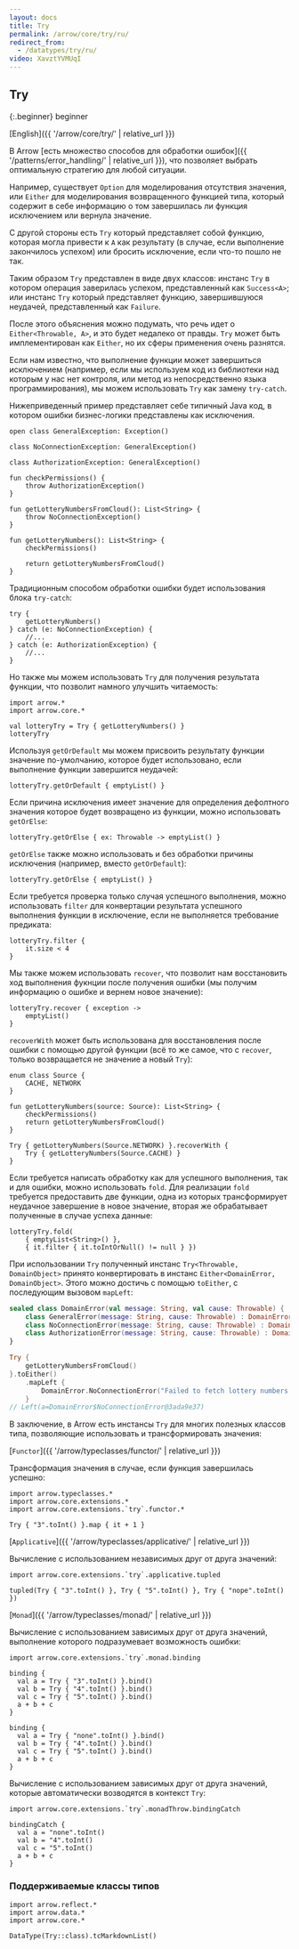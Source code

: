 ```yaml
---
layout: docs
title: Try
permalink: /arrow/core/try/ru/
redirect_from:
  - /datatypes/try/ru/
video: XavztYVMUqI
---
```


## Try

{:.beginner}
beginner

[English]({{ '/arrow/core/try/' | relative_url }})

В Arrow [есть множество способов для обработки ошибок]({{ '/patterns/error_handling/' | relative_url }}), что позволяет выбрать оптимальную стратегию для любой ситуации.

Например, существует `Option` для моделирования отсутствия значения, или `Either` для моделирования возвращенного функцией типа, который содержит в себе информацию о том завершилась ли функция исключением или вернула значение.

С другой стороны есть `Try` который представляет собой функцию, которая могла привести к `A` как результату (в случае, если выполнение закончилось успехом) или бросить исключение, если что-то пошло не так.

Таким образом `Try` представлен в виде двух классов: инстанс `Try` в котором операция заверилась успехом, представленный как `Success<A>`; или инстанс `Try` который представляет функцию, завершившуюся неудачей, представленный как `Failure`.

После этого объяснения можно подумать, что речь идет о `Either<Throwable, A>`, и это будет недалеко от правды. `Try` может быть имплементирован как `Either`, но их сферы применения очень разнятся.

Если нам известно, что выполнение функции может завершиться исключением (например, если мы используем код из библиотеки над которым у нас нет контроля, или метод из непосредственно языка программирования), мы можем использовать `Try` как замену `try-catch`.

Нижеприведенный пример представляет себе типичный Java код, в котором ошибки бизнес-логики представлены как исключения.

```kotlin:ank:silent
open class GeneralException: Exception()

class NoConnectionException: GeneralException()

class AuthorizationException: GeneralException()

fun checkPermissions() {
    throw AuthorizationException()
}

fun getLotteryNumbersFromCloud(): List<String> {
    throw NoConnectionException()
}

fun getLotteryNumbers(): List<String> {
    checkPermissions()

    return getLotteryNumbersFromCloud()
}
```

Традиционным способом обработки ошибки будет использования блока `try-catch`:

```kotlin:ank
try {
    getLotteryNumbers()
} catch (e: NoConnectionException) {
    //...
} catch (e: AuthorizationException) {
    //...
}
```

Но также мы можем использовать `Try` для получения результата функции, что позволит намного улучшить читаемость:

```kotlin:ank
import arrow.*
import arrow.core.*

val lotteryTry = Try { getLotteryNumbers() }
lotteryTry
```

Используя `getOrDefault` мы можем присвоить результату функции значение по-умолчанию, которое будет использовано, если выполнение функции завершится неудачей:

```kotlin:ank
lotteryTry.getOrDefault { emptyList() }
```
Если причина исключения имеет значение для определения дефолтного значения которое будет возвращено из функции, можно использовать `getOrElse`:

```kotlin:ank
lotteryTry.getOrElse { ex: Throwable -> emptyList() }
```

`getOrElse` также можно использовать и без обработки причины исключения (например, вместо `getOrDefault`):

```kotlin:ank
lotteryTry.getOrElse { emptyList() }
```

Если требуется проверка только случая успешного выполнения, можно использовать `filter` для конвертации результата успешного выполнения функции в исключение, если не выполняется требование предиката:

```kotlin:ank
lotteryTry.filter {
    it.size < 4
}
```

Мы также можем использовать `recover`, что позволит нам восстановить ход выполнения фукнции после получения ошибки (мы получим информацию о ошибке и вернем новое значение):

```kotlin:ank
lotteryTry.recover { exception ->
    emptyList()
}
```

`recoverWith` может быть использована для восстановления после ошибки с помощью другой функции (всё то же самое, что с `recover`, только возвращается не значение а новый `Try`):

```kotlin:ank
enum class Source {
    CACHE, NETWORK
}

fun getLotteryNumbers(source: Source): List<String> {
    checkPermissions()
    return getLotteryNumbersFromCloud()
}

Try { getLotteryNumbers(Source.NETWORK) }.recoverWith {
    Try { getLotteryNumbers(Source.CACHE) }
}
```

Если требуется написать обработку как для успешного выполнения, так и для ошибки, можно использовать `fold`. Для реализации `fold` требуется предоставить две функции, одна из которых трансформирует неудачное завершение в новое значение, вторая же обрабатывает полученные в случае успеха данные:

```kotlin:ank
lotteryTry.fold(
    { emptyList<String>() },
    { it.filter { it.toIntOrNull() != null } })
```

При использовании `Try` полученный инстанс `Try<Throwable, DomainObject>` принято конвертировать в инстанс `Either<DomainError, DomainObject>`. Этого можно достичь с помощью `toEither`, с последующим вызовом `mapLeft`:

```kotlin
sealed class DomainError(val message: String, val cause: Throwable) {
    class GeneralError(message: String, cause: Throwable) : DomainError(message, cause)
    class NoConnectionError(message: String, cause: Throwable) : DomainError(message, cause)
    class AuthorizationError(message: String, cause: Throwable) : DomainError(message, cause)
}

Try {
    getLotteryNumbersFromCloud()
}.toEither()
    .mapLeft {
        DomainError.NoConnectionError("Failed to fetch lottery numbers from cloud", it)
    }
// Left(a=DomainError$NoConnectionError@3ada9e37)
```

В заключение, в Arrow есть инстансы `Try` для многих полезных классов типа, позволяющие использовать и трансформировать значения:

[`Functor`]({{ '/arrow/typeclasses/functor/' | relative_url }})

Трансформация значения в случае, если функция завершилась успешно:

```kotlin:ank
import arrow.typeclasses.*
import arrow.core.extensions.*
import arrow.core.extensions.`try`.functor.*

Try { "3".toInt() }.map { it + 1 }
```

[`Applicative`]({{ '/arrow/typeclasses/applicative/' | relative_url }})

Вычисление с использованием независимых друг от друга значений:

```kotlin:ank
import arrow.core.extensions.`try`.applicative.tupled
  
tupled(Try { "3".toInt() }, Try { "5".toInt() }, Try { "nope".toInt() })
```

[`Monad`]({{ '/arrow/typeclasses/monad/' | relative_url }})

Вычисление с использованием зависимых друг от друга значений, выполнение которого подразумевает возможность ошибки:

```kotlin:ank
import arrow.core.extensions.`try`.monad.binding

binding {
  val a = Try { "3".toInt() }.bind()
  val b = Try { "4".toInt() }.bind()
  val c = Try { "5".toInt() }.bind()
  a + b + c
}
```

```kotlin:ank
binding {
  val a = Try { "none".toInt() }.bind()
  val b = Try { "4".toInt() }.bind()
  val c = Try { "5".toInt() }.bind()
  a + b + c
}
```

Вычисление с использованием зависимых друг от друга значений, которые автоматически возводятся в контекст `Try`:

```kotlin:ank
import arrow.core.extensions.`try`.monadThrow.bindingCatch

bindingCatch {
  val a = "none".toInt()
  val b = "4".toInt()
  val c = "5".toInt()
  a + b + c
}
```

### Поддерживаемые классы типов

```kotlin:ank:replace
import arrow.reflect.*
import arrow.data.*
import arrow.core.*

DataType(Try::class).tcMarkdownList()
```
